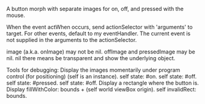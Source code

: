 A button morph with separate images for on, off, and pressed with the mouse. 

When the event actWhen occurs, send actionSelector with 'arguments' to target.  For other events, default to my eventHandler.  The current event is not supplied in the arguments to the actionSelector.  

image (a.k.a. onImage) may not be nil.  offImage and pressedImage may be nil.  nil there means be transparent and show the underlying object.  

Tools for debugging:
Display the images momentarily under program control (for positioning) (self is an instance).
	self state: #on.  self state: #off.
	self state: #pressed.  self state: #off.
Display a rectangle where the button is.
	Display fillWithColor: bounds + (self world viewBox origin).
	self invalidRect: bounds.